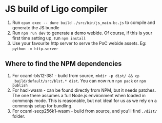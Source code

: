 # JS build of Ligo compiler

1. Run `opam exec -- dune build ./src/bin/js_main.bc.js` to compile and generate the JS bundle
2. Run `npm run dev` to generate a demo webide. Of course, if this is your first time setting up, run `npm install`
3. Use your favourite http server to serve the PoC webide assets. Eg: `python -m http.server`

## Where to find the NPM dependencies

1. For ocaml-bls12-381 - build from source, `mkdir -p dist/ && cp _build/default/src/blst.* dist`. You can now run `npm pack` or `npm publish`
2. For hacl-wasm - can be found directly from NPM, but it needs patches. The one there assumes a full Node.js environment when loaded in commonjs mode. This is reasonable, but not ideal for us as we rely on a commonjs setup for bundling.
3. For ocaml-secp256k1-wasm - build from source, and you'll find `./dist/` folder.
